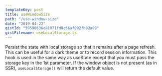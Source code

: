 ```yaml
---
templateKey: post
title: useWindowSize
path: "/use-window-size"
date: "2019-04-22"
gistId: "59598636c81071fd8c66af092fb02a09"
gistFilename: useLocalStorage.ts
---
```


Persist the state with local storage so that it remains after a page refresh. This can be useful for a dark theme or to record session information.
This hook is used in the same way as useState except that you must pass the storage key in the 1st parameter.
If the window object is not present (as in SSR), `useLocalStorage()` will return the default value.
